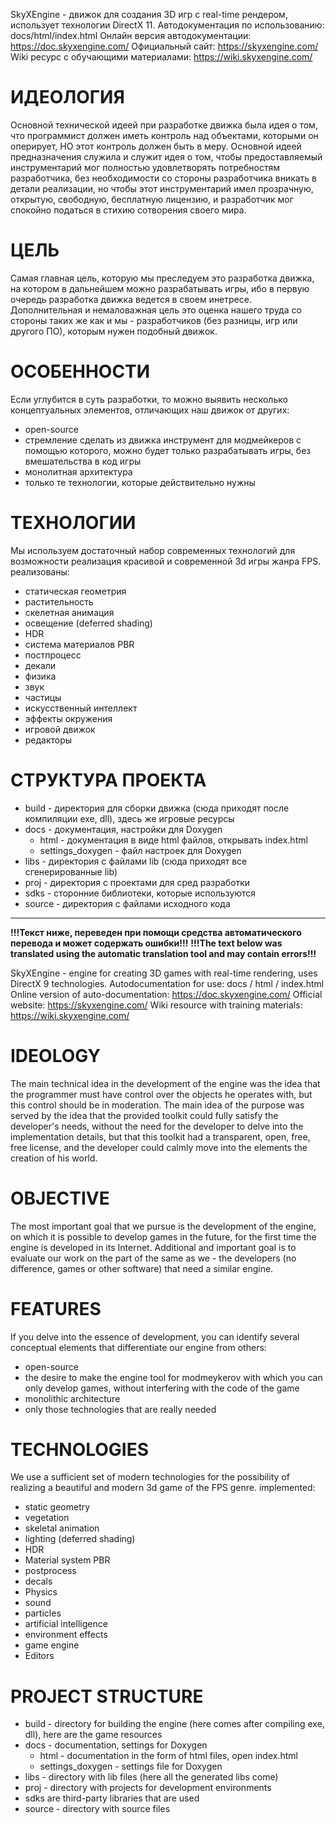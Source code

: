 SkyXEngine - движок для создания 3D игр с real-time рендером, использует технологии DirectX 11.
Автодокументация по использованию: docs/html/index.html 
Онлайн версия автодокументации: https://doc.skyxengine.com/
Официальный сайт: https://skyxengine.com/
Wiki ресурс с обучающими материалами: https://wiki.skyxengine.com/

# ИДЕОЛОГИЯ
Основной технической идеей при разработке движка была идея о том, что программист должен иметь контроль над объектами, которыми он оперирует, НО этот контроль должен быть в меру.
Основной идеей предназначения служила и служит идея о том, чтобы предоставляемый инструментарий мог полностью удовлетворять потребностям разработчика, без необходимости со стороны разработчика вникать в детали реализации, но чтобы этот инструментарий имел прозрачную, открытую, свободную, бесплатную лицензию, и разработчик мог спокойно податься в стихию сотворения своего мира.

# ЦЕЛЬ
Самая главная цель, которую мы преследуем это разработка движка, на котором в дальнейшем можно разрабатывать игры, ибо в первую очередь разработка движка ведется в своем инетресе.
Дополнительная и немаловажная цель это оценка нашего труда со стороны таких же как и мы - разработчиков (без разницы, игр или другого ПО), которым  нужен подобный движок.

# ОСОБЕННОСТИ
Если углубится в суть разработки, то можно выявить несколько концептуальных элементов, отличающих наш движок от других:
 - open-source
 - стремление сделать из движка инструмент для модмейкеров с помощью которого, можно будет только разрабатывать игры, без вмешательства в код игры
 - монолитная архитектура
 - только те технологии, которые действительно нужны

# ТЕХНОЛОГИИ
Мы используем достаточный набор современных технологий для возможности реализация красивой и современной 3d игры жанра FPS. реализованы:
 - статическая геометрия
 - растительность
 - скелетная анимация
 - освещение (deferred shading)
 - HDR
 - система материалов PBR
 - постпроцесс
 - декали
 - физика
 - звук
 - частицы
 - искусственный интеллект
 - эффекты окружения
 - игровой движок
 - редакторы

# СТРУКТУРА ПРОЕКТА
- build - директория для сборки движка (сюда приходят после компиляции exe, dll), здесь же игровые ресурсы
- docs - документация, настройки для Doxygen
	- html - документация в виде html файлов, открывать index.html
	- settings_doxygen - файл настроек для Doxygen
- libs - директория с файлами lib (сюда приходят все сгенерированные lib)
- proj - директория с проектами для сред разработки
- sdks - сторонние библиотеки, которые используются
- source - директория с файлами исходного кода

----------------------------------------------------------------------------

**!!!Текст ниже, переведен при помощи средства автоматического перевода и может содержать ошибки!!!**
**!!!The text below was translated using the automatic translation tool and may contain errors!!!**

SkyXEngine - engine for creating 3D games with real-time rendering, uses DirectX 9 technologies.
Autodocumentation for use: docs / html / index.html
Online version of auto-documentation: https://doc.skyxengine.com/
Official website: https://skyxengine.com/
Wiki resource with training materials: https://wiki.skyxengine.com/

# IDEOLOGY
The main technical idea in the development of the engine was the idea that the programmer must have control over the objects he operates with, but this control should be in moderation.
The main idea of ​​the purpose was served by the idea that the provided toolkit could fully satisfy the developer's needs, without the need for the developer to delve into the implementation details, but that this toolkit had a transparent, open, free, free license, and the developer could calmly move into the elements the creation of his world.

# OBJECTIVE
The most important goal that we pursue is the development of the engine, on which it is possible to develop games in the future, for the first time the engine is developed in its Internet.
Additional and important goal is to evaluate our work on the part of the same as we - the developers (no difference, games or other software) that need a similar engine.

# FEATURES
If you delve into the essence of development, you can identify several conceptual elements that differentiate our engine from others:
 - open-source
 - the desire to make the engine tool for modmeykerov with which you can only develop games, without interfering with the code of the game
 - monolithic architecture
 - only those technologies that are really needed
 
# TECHNOLOGIES
We use a sufficient set of modern technologies for the possibility of realizing a beautiful and modern 3d game of the FPS genre. implemented:
 - static geometry
 - vegetation
 - skeletal animation
 - lighting (deferred shading)
 - HDR
 - Material system PBR
 - postprocess
 - decals
 - Physics
 - sound
 - particles
 - artificial intelligence
 - environment effects
 - game engine
 - Editors

# PROJECT STRUCTURE
- build - directory for building the engine (here comes after compiling exe, dll), here are the game resources
- docs - documentation, settings for Doxygen
	- html - documentation in the form of html files, open index.html
	- settings_doxygen - settings file for Doxygen
- libs - directory with lib files (here all the generated libs come)
- proj - directory with projects for development environments
- sdks are third-party libraries that are used
- source - directory with source files
